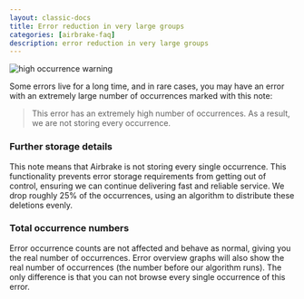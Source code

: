 ```yaml
---
layout: classic-docs
title: Error reduction in very large groups
categories: [airbrake-faq]
description: error reduction in very large groups
---
```

![high occurrence warning](/docs/assets/img/docs/airbrake/high_occurrence_warning.png)

Some errors live for a long time, and in rare cases, you may have an error
with an extremely large number of occurrences marked with this note:

>This error has an extremely high number of occurrences. As a result, we are
not storing every occurrence.

### Further storage details
This note means that Airbrake is not storing every single occurrence. This
functionality prevents error storage requirements from getting out of control,
ensuring we can continue delivering fast and reliable service. We drop roughly
25% of the occurrences, using an algorithm to distribute these deletions
evenly.

### Total occurrence numbers
Error occurrence counts are not affected and behave as normal, giving you the
real number of occurrences. Error overview graphs will also show the real
number of occurrences (the number before our algorithm runs).  The only
difference is that you can not browse every single occurrence of this error.
